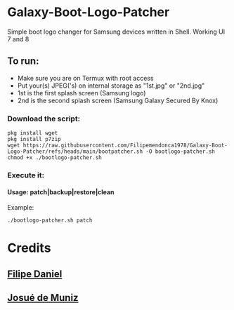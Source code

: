 # Galaxy-Boot-Logo-Patcher
Simple boot logo changer for Samsung devices written in Shell. Working UI 7 and 8

## To run:
- Make sure you are on Termux with root access
- Put your(s) JPEG('s) on internal storage as "1st.jpg" or "2nd.jpg"
- 1st is the first splash screen (Samsung logo)
- 2nd is the second splash screen (Samsung Galaxy Secured By Knox)

### Download the script:
```
pkg install wget
pkg install p7zip
wget https://raw.githubusercontent.com/Filipemendonca1978/Galaxy-Boot-Logo-Patcher/refs/heads/main/bootpatcher.sh -O bootlogo-patcher.sh
chmod +x ./bootlogo-patcher.sh
```
### Execute it:
#### Usage: patch|backup|restore|clean
Example:
```
./bootlogo-patcher.sh patch
```
# Credits
## [Filipe Daniel](https://github.com/Filipemendonca1978)
## [Josué de Muniz](https://github.com/josuedemuniz)

